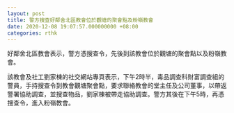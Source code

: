 ```yaml
---
layout: post
title: 警方搜查好鄰舍北區教會位於觀塘的聚會點及粉嶺教會
date: 2020-12-08 19:07:57.000000000 +08:00
categories: rthk
---
```


好鄰舍北區教會表示，警方憑搜查令，先後到該教會位於觀塘的聚會點以及粉嶺教會。

該教會及社工劉家棟的社交網站專頁表示，下午2時半，毒品調查科財富調查組的警員，手持搜查令到教會觀塘聚會點，要求聯絡教會的堂主任及公司董事，以帶返警署協助調查，並搜查物品，劉家棟被帶走協助調查。警方其後在下午5時，再憑搜查令，進入粉嶺教會。
